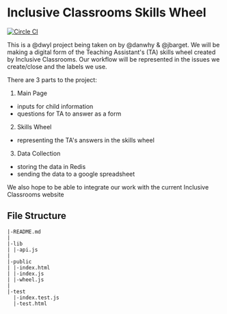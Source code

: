 # Inclusive Classrooms Skills Wheel

[![Circle CI](https://circleci.com/gh/InclusiveClassrooms/skills-wheel/tree/master.svg?style=shield)](https://circleci.com/gh/InclusiveClassrooms/skills-wheel/tree/master)

This is a @dwyl project being taken on by @danwhy & @jbarget.
We will be making a digital form of the Teaching Assistant's (TA) skills wheel created by Inclusive Classrooms. Our workflow will be represented in the issues we create/close and the labels we use.

There are 3 parts to the project:

1. Main Page
  - inputs for child information
  - questions for TA to answer as a form

2. Skills Wheel
  - representing the TA's answers in the skills wheel

3. Data Collection
  - storing the data in Redis
  - sending the data to a google spreadsheet

We also hope to be able to integrate our work with the current Inclusive Classrooms website

## File Structure
```
|-README.md
|
|-lib
| |-api.js
|
|-public
| |-index.html
| |-index.js
| |-wheel.js
|
|-test
  |-index.test.js
  |-test.html
```
